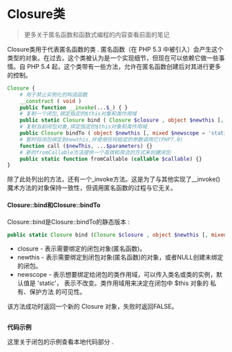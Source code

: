 # Closure类

> 更多关于匿名函数和函数式编程的内容查看前面的笔记

Closure类用于代表匿名函数的类 . 匿名函数（在 PHP 5.3 中被引入）会产生这个类型的对象。在过去，这个类被认为是一个实现细节，但现在可以依赖它做一些事情。自 PHP 5.4 起，这个类带有一些方法，允许在匿名函数创建后对其进行更多的控制。

```php
Closure {
    # 用于禁止实例化的构造函数
    __construct ( void )
    public function __invoke(...$_) { }
    # 复制一个闭包,绑定指定的$this对象和类作用域
    public static Closure bind ( Closure $closure , object $newthis [, mixed $newscope = 'static' ] )
    # 复制当前闭包对象,绑定指定的$this对象和类作用域
    public Closure bindTo ( object $newthis [, mixed $newscope = 'static' ] )
    # 暂时将闭包绑定到newthis,并使用任何给定的参数调用它(PHP7.0)
    function call ($newThis, ...$parameters) {}
    # 新的fromCallable方法提供一个高效和简洁的方式来创建闭包
    public static function fromCallable (callable $callable) {}
}
```

除了此处列出的方法，还有一个\_invoke方法。这是为了与其他实现了\_\_invoke\(\)魔术方法的对象保持一致性，但调用匿名函数的过程与它无关。

#### **Closure::bind和Closure::bindTo**

Closure::bind是Closure::bindTo的静态版本 : 

```php
public static Closure bind (Closure $closure , object $newthis [, mixed $newscope = 'static' ])
```

* closure - 表示需要绑定的闭包对象\(匿名函数\)。
* newthis - 表示需要绑定到闭包对象\(匿名函数\)的对象，或者NULL创建未绑定的闭包。
* newscope - 表示想要绑定给闭包的类作用域，可以传入类名或类的实例，默认值是 'static'， 表示不改变。类作用域用来决定在闭包中 $this 对象的 私有、保护方法 的可见性。

该方法成功时返回一个新的 Closure 对象，失败时返回FALSE。

```

```

**代码示例**

这里关于闭包的示例查看本地代码部分 .


